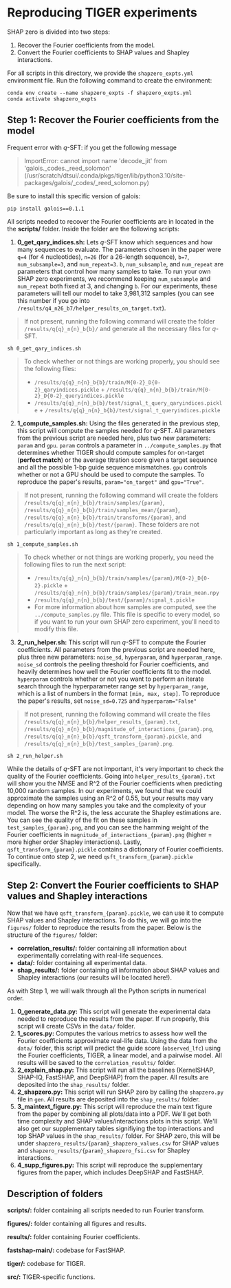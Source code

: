 
# Reproducing TIGER experiments

SHAP zero is divided into two steps:

1. Recover the Fourier coefficients from the model. 
2. Convert the Fourier coefficients to SHAP values and Shapley interactions.

For all scripts in this directory, we provide the `shapzero_expts.yml` environment file. Run the following command to create the environment:
```console
conda env create --name shapzero_expts -f shapzero_expts.yml
conda activate shapzero_expts
```

## Step 1: Recover the Fourier coefficients from the model

Frequent error with *q*-SFT: if you get the following message
> ImportError: cannot import name 'decode_jit' from 'galois._codes._reed_solomon' (/usr/scratch/dtsui/.conda/pkgs/tiger/lib/python3.10/site-packages/galois/_codes/_reed_solomon.py)

Be sure to install this specific version of galois:
```console
pip install galois==0.1.1
```

All scripts needed to recover the Fourier coefficients are in located in the the **scripts/** folder. Inside the folder are the following scripts:

1. **0_get_qary_indices.sh:** Lets *q*-SFT know which sequences and how many sequences to evaluate. The parameters chosen in the paper were `q=4` (for 4 nucleotides), `n=26` (for a 26-length sequence), `b=7`, `num_subsample=3`, and `num_repeat=3`. `b`, `num_subsample`, and `num_repeat` are parameters that control how many samples to take. To run your own SHAP zero experiments, we recommend keeping `num_subsample` and `num_repeat` both fixed at 3, and changing `b`. For our experiments, these parameters will tell our model to take 3,981,312 samples (you can see this number if you go into `/results/q4_n26_b7/helper_results_on_target.txt`). 

> If not present, running the following command will create the folder `/results/q{q}_n{n}_b{b}/` and generate all the necessary files for *q*-SFT.
```console
sh 0_get_qary_indices.sh
```

> To check whether or not things are working properly, you should see the following files:
> - `/results/q{q}_n{n}_b{b}/train/M{0-2}_D{0-2}_qaryindices.pickle` + `/results/q{q}_n{n}_b{b}/train/M{0-2}_D{0-2}_queryindices.pickle`
> - `/results/q{q}_n{n}_b{b}/test/signal_t_query_qaryindices.pickle` + `/results/q{q}_n{n}_b{b}/test/signal_t_queryindices.pickle`

2. **1_compute_samples.sh:** Using the files generated in the previous step, this script will compute the samples needed for *q*-SFT. All parameters from the previous script are needed here, plus two new parameters: `param` and `gpu`. `param` controls a parameter in `../compute_samples.py` that determines whether TIGER should compute samples for on-target (**perfect match**) or the average titration score given a target sequence and all the possible 1-bp guide sequence mismatches. `gpu` controls whether or not a GPU should be used to compute the samples. To reproduce the paper's results, `param="on_target"` and `gpu="True"`.

> If not present, running the following command will create the folders `/results/q{q}_n{n}_b{b}/train/samples/{param}`, `/results/q{q}_n{n}_b{b}/train/samples_mean/{param}`, `/results/q{q}_n{n}_b{b}/train/transforms/{param}`, and `/results/q{q}_n{n}_b{b}/test/{param}`. These folders are not particularly important as long as they're created.
```console
sh 1_compute_samples.sh
```
> To check whether or not things are working properly, you need the following files to run the next script:
> - `/results/q{q}_n{n}_b{b}/train/samples/{param}/M{0-2}_D{0-2}.pickle` + `/results/q{q}_n{n}_b{b}/train/samples/{param}/train_mean.npy`
> - `/results/q{q}_n{n}_b{b}/test/{param}/signal_t.pickle`
> - For more information about how samples are computed, see the `../compute_samples.py` file. This file is specific to every model, so if you want to run your own SHAP zero experiment, you'll need to modify this file. 
 
3. **2_run_helper.sh:** This script will run *q*-SFT to compute the Fourier coefficients. All parameters from the previous script are needed here, plus three new parameters: `noise_sd`, `hyperparam`, and `hyperparam_range`. `noise_sd` controls the peeling threshold for Fourier coefficients, and heavily determines how well the Fourier coefficients fit to the model. `hyperparam` controls whether or not you want to perform an iterate search through the hyperparameter range set by `hyperparam_range`, which is a list of numbers in the format `[min, max, step]`. To reproduce the paper's results, set `noise_sd=0.725` and `hyperparam="False"`
> If not present, running the following command will create the files `/results/q{q}_n{n}_b{b}/helper_results_{param}.txt`, `/results/q{q}_n{n}_b{b}/magnitude_of_interactions_{param}.png`, `/results/q{q}_n{n}_b{b}/qsft_transform_{param}.pickle`, and `/results/q{q}_n{n}_b{b}/test_samples_{param}.png`.
```console
sh 2_run_helper.sh
```

While the details of *q*-SFT are not important, it's very important to check the quality of the Fourier coefficients. Going into `helper_results_{param}.txt` will show you the NMSE and R^2 of the Fourier coefficients when predicting 10,000 random samples. In our experiments, we found that we could approximate the samples using an R^2 of 0.55, but your results may vary depending on how many samples you take and the complexity of your model. The worse the R^2 is, the less accurate the Shapley estimations are. You can see the quality of the fit on these samples in `test_samples_{param}.png`, and you can see the hamming weight of the Fourier coefficients in `magnitude_of_interactions_{param}.png` (higher = more higher order Shapley interactions). Lastly, `qsft_transform_{param}.pickle` contains a dictionary of Fourier coefficients. To continue onto step 2, we need `qsft_transform_{param}.pickle` specifically.


## Step 2: Convert the Fourier coefficients to SHAP values and Shapley interactions 

Now that we have `qsft_transform_{param}.pickle`, we can use it to compute SHAP values and Shapley interactions. To do this, we will go into the `figures/` folder to reproduce the results from the paper. Below is the structure of the `figures/` folder:

- **correlation_results/:** folder containing all information about experimentally correlating with real-life sequences.
- **data/:** folder containing all experimental data.
- **shap_results/:** folder containing all information about SHAP values and Shapley interactions (our results will be located here!).

As with Step 1, we will walk through all the Python scripts in numerical order.

1. **0_generate_data.py:** This script will generate the experimental data needed to reproduce the results from the paper. If run properly, this script will create CSVs in the `data/` folder. 
2. **1_scores.py:** Computes the various metrics to assess how well the Fourier coefficients approximate real-life data. Using the data from the `data/` folder, this script will predict the guide score (`observed_lfc`) using the Fourier coefficients, TIGER, a linear model, and a pairwise model. All results will be saved to the `correlation_results/` folder.
3. **2_explain_shap.py:** This script will run all the baselines (KernelSHAP, SHAP-IQ, FastSHAP, and DeepSHAP) from the paper. All results are deposited into the `shap_results/` folder.
4. **2_shapzero.py:** This script will run SHAP zero by calling the `shapzero.py` file in `gen`. All results are deposited into the `shap_results/` folder.
5. **3_maintext_figure.py:** This script will reproduce the main text figure from the paper by combining all plots/data into a PDF. We'll get both time complexity and SHAP values/interactions plots in this script. We'll also get our supplementary tables signifiying the top interactions and top SHAP values in the `shap_results/` folder. For SHAP zero, this will be under `shapzero_results/{param}_shapzero_values.csv` for SHAP values and `shapzero_results/{param}_shapzero_fsi.csv` for Shapley interactions.
6. **4_supp_figures.py:** This script will reproduce the supplementary figures from the paper, which includes DeepSHAP and FastSHAP.


## Description of folders

**scripts/:** folder containing all scripts needed to run Fourier transform.

**figures/:** folder containing all figures and results.

**results/:** folder containing Fourier coefficients.

**fastshap-main/:** codebase for FastSHAP.

**tiger/:** codebase for TIGER.

**src/:** TIGER-specific functions.